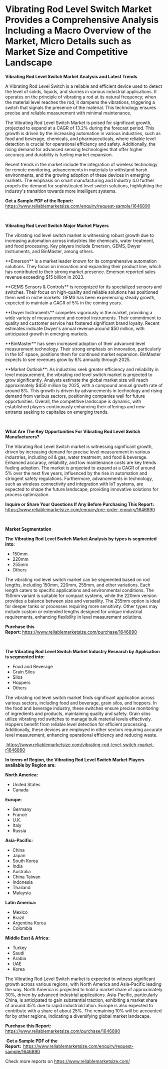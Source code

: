 <p><h1>Vibrating Rod Level Switch Market Provides a Comprehensive Analysis Including a Macro Overview of the Market, Micro Details such as Market Size and Competitive Landscape</h1></p><p><strong>Vibrating Rod Level Switch Market Analysis and Latest Trends</strong></p>
<p><p>A Vibrating Rod Level Switch is a reliable and efficient device used to detect the level of solids, liquids, and slurries in various industrial applications. It operates on the principle of vibrating a rod at its natural frequency; when the material level reaches the rod, it dampens the vibrations, triggering a switch that signals the presence of the material. This technology ensures precise and reliable measurement with minimal maintenance.</p><p>The Vibrating Rod Level Switch Market is poised for significant growth, projected to expand at a CAGR of 13.2% during the forecast period. This growth is driven by the increasing automation in various industries, such as food and beverage, chemicals, and pharmaceuticals, where reliable level detection is crucial for operational efficiency and safety. Additionally, the rising demand for advanced sensing technologies that offer higher accuracy and durability is fueling market expansion. </p><p>Recent trends in the market include the integration of wireless technology for remote monitoring, advancements in materials to withstand harsh environments, and the growing adoption of these devices in emerging markets. The emphasis on smart manufacturing and Industry 4.0 further propels the demand for sophisticated level switch solutions, highlighting the industry's transition towards more intelligent systems.</p></p>
<p><strong>Get a Sample PDF of the Report:&nbsp;</strong> <a href="https://www.reliablemarketsize.com/enquiry/request-sample/1646890?utm_campaign=2892&utm_medium=2&utm_source=Github&utm_content=ia&utm_term=06042025&utm_id=vibrating-rod-level-switch">https://www.reliablemarketsize.com/enquiry/request-sample/1646890</a></p>
<p>&nbsp;</p>
<p><strong>Vibrating Rod Level Switch Major Market Players</strong></p>
<p><p>The vibrating rod level switch market is witnessing robust growth due to increasing automation across industries like chemicals, water treatment, and food processing. Key players include Emerson, GEMS, Dwyer Instruments, and BinMaster, among others.</p><p>**Emerson** is a market leader known for its comprehensive automation solutions. They focus on innovation and expanding their product line, which has contributed to their strong market presence. Emerson reported sales revenue exceeding $15 billion in 2023.</p><p>**GEMS Sensors & Controls** is recognized for its specialized sensors and switches. Their focus on high-quality and reliable solutions has positioned them well in niche markets. GEMS has been experiencing steady growth, expected to maintain a CAGR of 5% in the coming years.</p><p>**Dwyer Instruments** competes vigorously in the market, providing a wide variety of measurement and control instruments. Their commitment to quality and customer service has fostered significant brand loyalty. Recent estimates indicate Dwyer's annual revenue around $50 million, with anticipated growth in emerging markets.</p><p>**BinMaster** has seen increased adoption of their advanced level measurement technology. Their strong emphasis on innovation, particularly in the IoT space, positions them for continued market expansion. BinMaster expects to see revenues grow by 6% annually through 2025.</p><p>**Market Outlook**: As industries seek greater efficiency and reliability in level measurement, the vibrating rod level switch market is projected to grow significantly. Analysts estimate the global market size will reach approximately $450 million by 2025, with a compound annual growth rate of around 8%. This growth is driven by advancements in technology and rising demand from various sectors, positioning companies well for future opportunities. Overall, the competitive landscape is dynamic, with established players continuously enhancing their offerings and new entrants seeking to capitalize on emerging trends.</p></p>
<p>&nbsp;</p>
<p><strong>What Are The Key Opportunities For Vibrating Rod Level Switch Manufacturers?</strong></p>
<p><p>The Vibrating Rod Level Switch market is witnessing significant growth, driven by increasing demand for precise level measurement in various industries, including oil & gas, water treatment, and food & beverage. Enhanced accuracy, reliability, and low maintenance costs are key trends fueling adoption. The market is projected to expand at a CAGR of around 5% over the next five years, influenced by the rise in automation and stringent safety regulations. Furthermore, advancements in technology, such as wireless connectivity and integration with IoT systems, are expected to shape the future landscape, providing innovative solutions for process optimization.</p></p>
<p><strong>Inquire or Share Your Questions If Any Before Purchasing This Report:</strong> <a href="https://www.reliablemarketsize.com/enquiry/pre-order-enquiry/1646890?utm_campaign=2892&utm_medium=2&utm_source=Github&utm_content=ia&utm_term=06042025&utm_id=vibrating-rod-level-switch">https://www.reliablemarketsize.com/enquiry/pre-order-enquiry/1646890</a></p>
<p>&nbsp;</p>
<p><strong>Market Segmentation</strong></p>
<p><strong>The Vibrating Rod Level Switch Market Analysis by types is segmented into:</strong></p>
<p><ul><li>150mm</li><li>220mm</li><li>255mm</li><li>Others</li></ul></p>
<p><p>The vibrating rod level switch market can be segmented based on rod lengths, including 150mm, 220mm, 255mm, and other variations. Each length caters to specific applications and environmental conditions. The 150mm variant is suitable for compact systems, while the 220mm version provides a balance between size and versatility. The 255mm option is ideal for deeper tanks or processes requiring more sensitivity. Other types may include custom or extended lengths designed for unique industrial requirements, enhancing flexibility in level measurement solutions.</p></p>
<p><strong>Purchase this Report:&nbsp;</strong><a href="https://www.reliablemarketsize.com/purchase/1646890?utm_campaign=2892&utm_medium=2&utm_source=Github&utm_content=ia&utm_term=06042025&utm_id=vibrating-rod-level-switch">https://www.reliablemarketsize.com/purchase/1646890</a></p>
<p>&nbsp;</p>
<p><strong>The Vibrating Rod Level Switch Market Industry Research by Application is segmented into:</strong></p>
<p><ul><li>Food and Beverage</li><li>Grain Silos</li><li>Silos</li><li>Hoppers</li><li>Others</li></ul></p>
<p><p>The vibrating rod level switch market finds significant application across various sectors, including food and beverage, grain silos, and hoppers. In the food and beverage industry, these switches ensure precise monitoring of ingredients and products, maintaining quality and safety. Grain silos utilize vibrating rod switches to manage bulk material levels effectively. Hoppers benefit from reliable level detection for efficient processing. Additionally, these devices are employed in other sectors requiring accurate level measurement, enhancing operational efficiency and reducing waste.</p></p>
<p><a href="https://www.reliablemarketsize.com/vibrating-rod-level-switch-market-r1646890?utm_campaign=2892&utm_medium=2&utm_source=Github&utm_content=ia&utm_term=06042025&utm_id=vibrating-rod-level-switch">&nbsp;https://www.reliablemarketsize.com/vibrating-rod-level-switch-market-r1646890</a></p>
<p><strong>In terms of Region, the Vibrating Rod Level Switch Market Players available by Region are:</strong></p>
<p>
    <p> <strong> North America: </strong>
        <ul>
            <li>United States</li>
            <li>Canada</li>
        </ul>
        </p> 
    <p> <strong> Europe: </strong>
        <ul>
            <li>Germany</li>
            <li>France</li>
            <li>U.K.</li>
            <li>Italy</li>
            <li>Russia</li>
        </ul>
        </p> 
    <p> <strong> Asia-Pacific: </strong>
        <ul>
            <li>China</li>
            <li>Japan</li>
            <li>South Korea</li>
            <li>India</li>
            <li>Australia</li>
            <li>China Taiwan</li>
            <li>Indonesia</li>
            <li>Thailand</li>
            <li>Malaysia</li>
        </ul>
        </p> 
    <p> <strong> Latin America: </strong>
        <ul>
            <li>Mexico</li>
            <li>Brazil</li>
            <li>Argentina Korea</li>
            <li>Colombia</li>
        </ul>
        </p> 
    <p> <strong> Middle East & Africa: </strong>
        <ul>
            <li>Turkey</li>
            <li>Saudi</li>
            <li>Arabia</li>
            <li>UAE</li>
            <li>Korea</li>
        </ul>
    </p>
    </p>
<p><p>The Vibrating Rod Level Switch market is expected to witness significant growth across various regions, with North America and Asia-Pacific leading the way. North America is projected to hold a market share of approximately 30%, driven by advanced industrial applications. Asia-Pacific, particularly China, is anticipated to gain substantial traction, exhibiting a market share of around 35% due to rapid industrialization. Europe is also expected to contribute with a share of about 25%. The remaining 10% will be accounted for by other regions, indicating a diversifying global market landscape.</p></p>
<p><strong>Purchase this Report: </strong><a href="https://www.reliablemarketsize.com/purchase/1646890?utm_campaign=2892&utm_medium=2&utm_source=Github&utm_content=ia&utm_term=06042025&utm_id=vibrating-rod-level-switch">https://www.reliablemarketsize.com/purchase/1646890</a></p>
<p>&nbsp;<strong>Get a Sample PDF of the Report:&nbsp;&nbsp;</strong><a href="https://www.reliablemarketsize.com/enquiry/request-sample/1646890?utm_campaign=2892&utm_medium=2&utm_source=Github&utm_content=ia&utm_term=06042025&utm_id=vibrating-rod-level-switch">https://www.reliablemarketsize.com/enquiry/request-sample/1646890</a></p>
<p><strong></strong></p>
<p>Check more reports on <a href="https://www.reliablemarketsize.com/?utm_campaign=2892&utm_medium=2&utm_source=Github&utm_content=ia&utm_term=06042025&utm_id=vibrating-rod-level-switch">https://www.reliablemarketsize.com/</a></p>